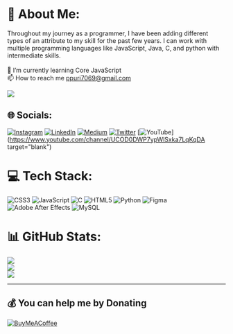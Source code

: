 # 💫 About Me:
Throughout my journey as a programmer, I have been adding different types of an attribute to my skill for the past few years. I can work with multiple programming languages like JavaScript, Java, C, and python with intermediate skills.<br><br>🌱 I’m currently learning Core JavaScript<br>📫 How to reach me ppuri7069@gmail.com


[![](https://visitcount.itsvg.in/api?id=prashantpuri112&icon=0&color=1)](https://visitcount.itsvg.in)

## 🌐 Socials:
[![Instagram](https://img.shields.io/badge/Instagram-%23E4405F.svg?logo=Instagram&logoColor=white)](https://instagram.com/prashantpuri_) [![LinkedIn](https://img.shields.io/badge/LinkedIn-%230077B5.svg?logo=linkedin&logoColor=white)](https://linkedin.com/in/prashantpuri123) [![Medium](https://img.shields.io/badge/Medium-12100E?logo=medium&logoColor=white)](https://medium.com/@ppuri7069) [![Twitter](https://img.shields.io/badge/Twitter-%231DA1F2.svg?logo=Twitter&logoColor=white)](https://twitter.com/ThePrashantPuri) [![YouTube](https://img.shields.io/badge/YouTube-%23FF0000.svg?logo=YouTube&logoColor=white)](https://www.youtube.com/channel/UCOD0DWP7ypWlSxka7LqKqDA target="blank") 

# 💻 Tech Stack:
![CSS3](https://img.shields.io/badge/css3-%231572B6.svg?style=for-the-badge&logo=css3&logoColor=white) ![JavaScript](https://img.shields.io/badge/javascript-%23323330.svg?style=for-the-badge&logo=javascript&logoColor=%23F7DF1E) ![C](https://img.shields.io/badge/c-%2300599C.svg?style=for-the-badge&logo=c&logoColor=white) ![HTML5](https://img.shields.io/badge/html5-%23E34F26.svg?style=for-the-badge&logo=html5&logoColor=white) ![Python](https://img.shields.io/badge/python-3670A0?style=for-the-badge&logo=python&logoColor=ffdd54) 	![Figma](https://img.shields.io/badge/figma-%23F24E1E.svg?style=for-the-badge&logo=figma&logoColor=white) ![Adobe After Effects](https://img.shields.io/badge/Adobe%20After%20Effects-9999FF.svg?style=for-the-badge&logo=Adobe%20After%20Effects&logoColor=white) ![MySQL](https://img.shields.io/badge/mysql-%2300f.svg?style=for-the-badge&logo=mysql&logoColor=white)
# 📊 GitHub Stats:
![](https://github-readme-stats.vercel.app/api?username=prashantpuri112&theme=dark&hide_border=false&include_all_commits=true&count_private=true)<br/>
![](https://github-readme-streak-stats.herokuapp.com/?user=prashantpuri112&theme=dark&hide_border=false)<br/>
![](https://github-readme-stats.vercel.app/api/top-langs/?username=prashantpuri112&theme=dark&hide_border=false&include_all_commits=true&count_private=true&layout=compact)

---


  ## 💰 You can help me by Donating
  [![BuyMeACoffee](https://img.shields.io/badge/Buy%20Me%20a%20Coffee-ffdd00?style=for-the-badge&logo=buy-me-a-coffee&logoColor=black)](https://buymeacoffee.com/prashantpuri)   
